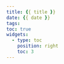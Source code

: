 ```yaml
---
title: {{ title }}
date: {{ date }}
tags:
toc: true
widgets:
  - type: toc
    position: right
    toc: 3
---
```

